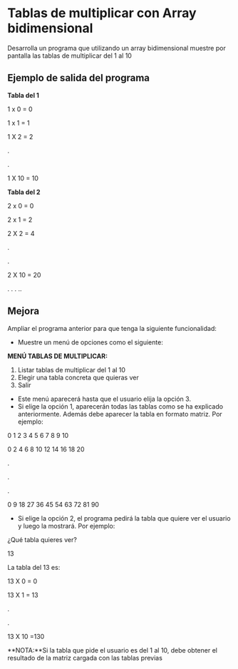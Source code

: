 # Tablas de multiplicar con Array bidimensional

Desarrolla un programa que utilizando un array bidimensional muestre por pantalla las tablas de multiplicar del 1 al 10


## Ejemplo de salida del programa

**Tabla del 1**

1 x 0 = 0

1 x 1 = 1

1 X 2 = 2

.

.

1 X 10 = 10

**Tabla del 2**

2 x 0 = 0

2 x 1 = 2

2 X 2 = 4

.

.

2 X 10 = 20

.
.
.
..


## Mejora

Ampliar el programa anterior para que tenga la siguiente funcionalidad:

- Muestre un menú de opciones como el siguiente:

**MENÚ TABLAS DE MULTIPLICAR:**
1. Listar tablas de multiplicar del 1 al 10
3. Elegir una tabla concreta que quieras ver
4. Salir

- Este menú aparecerá hasta que el usuario elija la opción 3.
- Si elige la opción 1, aparecerán todas las tablas como se ha explicado anteriormente. Además debe aparecer la tabla en formato matriz. Por ejemplo:

0 1 2 3 4 5 6 7 8 9 10

0 2 4 6 8 10 12 14 16 18 20

.

.

.

0 9 18 27 36 45 54 63 72 81 90

- Si elige la opción 2, el programa pedirá la tabla que quiere ver el usuario y luego la mostrará. Por ejemplo:

¿Qué tabla quieres ver?

13

La tabla del 13 es:

13 X 0 = 0

13 X 1 = 13

.

.

13 X 10 =130

**NOTA:**Si la tabla que pide el usuario es del 1 al 10, debe obtener el resultado de la matriz cargada con las tablas previas




